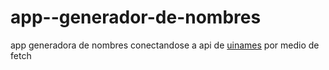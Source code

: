 # app--generador-de-nombres
app generadora de nombres conectandose a api de [uinames](http://uinames.com) por medio de fetch
 
